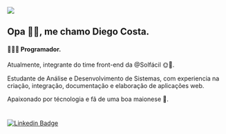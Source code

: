 ![](https://komarev.com/ghpvc/?username=costafsk)

## Opa ✌🏽, me chamo Diego Costa.
 
#### 👨🏽‍💻 Programador.

Atualmente, integrante do time front-end da @Solfácil 🌞🚀.

Estudante de Análise e Desenvolvimento de Sistemas, com experiencia na criação, integração, documentação e elaboração de aplicações web.

Apaixonado por técnologia e fã de uma boa maionese 🍔.

#

[![Linkedin Badge](https://img.shields.io/badge/-costafsk-blue?style=flat-square&logo=Linkedin&logoColor=white&link=https://www.linkedin.com/in/costafsk/)](https://www.linkedin.com/in/costafsk/) 
